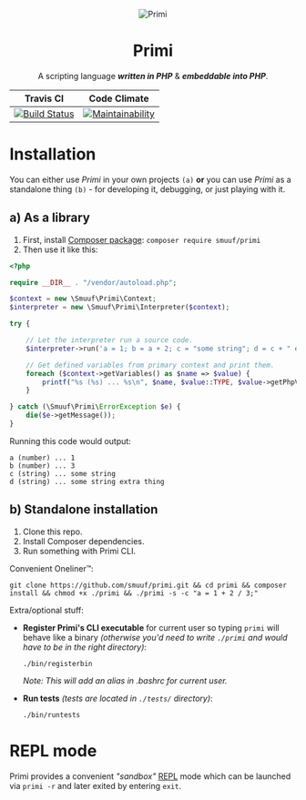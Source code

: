 <p align="center">
  <img src="https://raw.githubusercontent.com/smuuf/primi/master/res/art/logo-sml.png" alt="Primi">
  <h1 align="center">Primi</h1>
  <p align="center">A scripting language <i><b>written in PHP</i></b> & <i><b>embeddable into PHP</b></i>.</p>
</p>

Travis CI | Code Climate
--- | ---
[![Build Status](https://travis-ci.org/smuuf/primi.svg?branch=master)](https://travis-ci.org/smuuf/primi) | [![Maintainability](https://api.codeclimate.com/v1/badges/fa9fcdf67a72b20c4af2/maintainability)](https://codeclimate.com/repos/59ed1c106d45230296000143/maintainability)

# Installation
You can either use *Primi* in your own projects `(a)` **or** you can use *Primi* as a standalone thing `(b)` - for developing it, debugging, or just playing with it.

## a) As a library

1. First, install [Composer package](https://packagist.org/packages/smuuf/primi): `composer require smuuf/primi`
2. Then use it like this:
```php
<?php

require __DIR__ . "/vendor/autoload.php";

$context = new \Smuuf\Primi\Context;
$interpreter = new \Smuuf\Primi\Interpreter($context);

try {

    // Let the interpreter run a source code.
    $interpreter->run('a = 1; b = a + 2; c = "some string"; d = c + " extra thing";');

    // Get defined variables from primary context and print them.
    foreach ($context->getVariables() as $name => $value) {
        printf("%s (%s) ... %s\n", $name, $value::TYPE, $value->getPhpValue());
    }

} catch (\Smuuf\Primi\ErrorException $e) {
    die($e->getMessage());
}

```

Running this code would output:

```
a (number) ... 1
b (number) ... 3
c (string) ... some string
d (string) ... some string extra thing

```

## b) Standalone installation

1. Clone this repo.
2. Install Composer dependencies.
3. Run something with Primi CLI.

Convenient Oneliner™:
```
git clone https://github.com/smuuf/primi.git && cd primi && composer install && chmod +x ./primi && ./primi -s -c "a = 1 + 2 / 3;"
```

Extra/optional stuff:
- **Register Primi's CLI executable** for current user so typing `primi` will behave like a binary *(otherwise you'd need to write `./primi` and would have to be in the right directory)*:
    ```
    ./bin/registerbin
    ```

    *Note: This will add an alias in .bashrc for current user.*
- **Run tests** *(tests are located in `./tests/` directory)*:
    ```
    ./bin/runtests
    ```

# REPL mode
Primi provides a convenient *"sandbox"* [REPL](https://en.wikipedia.org/wiki/Read%E2%80%93eval%E2%80%93print_loop) mode which can be launched via `primi -r` and later exited by entering `exit`.
